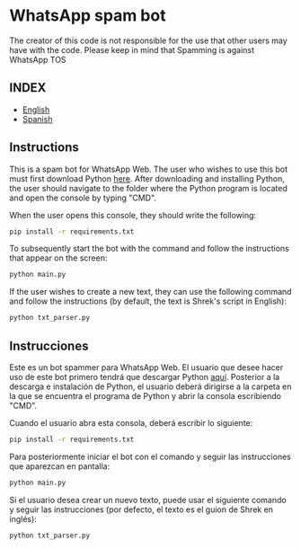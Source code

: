 # WhatsApp spam bot

The creator of this code is not responsible for the use that other users may have with the code. Please keep in mind that Spamming is against WhatsApp TOS

## INDEX

- [English](#instructions)
- [Spanish](#instrucciones)

## Instructions

This is a spam bot for WhatsApp Web. The user who wishes to use this bot must first download Python [here](https://www.python.org/ftp/python/3.12.2/python-3.12.2-amd64.exe). After downloading and installing Python, the user should navigate to the folder where the Python program is located and open the console by typing "CMD".

When the user opens this console, they should write the following:

```bash
pip install -r requirements.txt
```

To subsequently start the bot with the command and follow the instructions that appear on the screen:

```bash
python main.py
```

If the user wishes to create a new text, they can use the following command and follow the instructions (by default, the text is Shrek's script in English):

```bash
python txt_parser.py
```

## Instrucciones

Este es un bot spammer para WhatsApp Web. El usuario que desee hacer uso de este bot primero tendrá que descargar Python [aquí](https://www.python.org/ftp/python/3.12.2/python-3.12.2-amd64.exe). Posterior a la descarga e instalación de Python, el usuario deberá dirigirse a la carpeta en la que se encuentra el programa de Python y abrir la consola escribiendo "CMD".

Cuando el usuario abra esta consola, deberá escribir lo siguiente:

```bash
pip install -r requirements.txt
```

Para posteriormente iniciar el bot con el comando y seguir las instrucciones que aparezcan en pantalla:

```bash
python main.py
```

Si el usuario desea crear un nuevo texto, puede usar el siguiente comando y seguir las instrucciones (por defecto, el texto es el guion de Shrek en inglés):

```bash
python txt_parser.py
```
